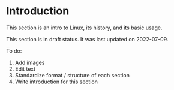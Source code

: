 # Introduction

This section is an intro to Linux, its history, and its basic usage.

This section is in draft status.
It was last updated on 2022-07-09.

To do:

1. Add images
1. Edit text
1. Standardize format / structure of each section
1. Write introduction for this section

